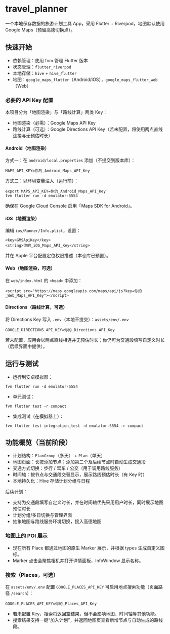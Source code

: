 # travel_planner

一个本地保存数据的旅游计划工具 App，采用 Flutter + Riverpod，地图默认使用 Google Maps（预留高德切换点）。

## 快速开始

- 依赖管理：使用 fvm 管理 Flutter 版本
- 状态管理：`flutter_riverpod`
- 本地存储：`hive` + `hive_flutter`
- 地图：`google_maps_flutter`（Android/iOS），`google_maps_flutter_web`（Web）

### 必要的 API Key 配置

本项目分为「地图渲染」与「路线计算」两类 Key：

- 地图渲染（必需）：Google Maps API Key
- 路线计算（可选）：Google Directions API Key（若未配置，将使用两点直线连接与无预估时长）

#### Android（地图渲染）

方式一：在 `android/local.properties` 添加（不提交到版本库）：
```
MAPS_API_KEY=你的_Android_Maps_API_Key
```
方式二：以环境变量注入（运行前）：
```
export MAPS_API_KEY=你的_Android_Maps_API_Key
fvm flutter run -d emulator-5554
```
确保在 Google Cloud Console 启用「Maps SDK for Android」。

#### iOS（地图渲染）

编辑 `ios/Runner/Info.plist`，设置：
```
<key>GMSApiKey</key>
<string>你的_iOS_Maps_API_Key</string>
```
并在 Apple 平台配置定位权限描述（本仓库已预置）。

#### Web（地图渲染，可选）

在 `web/index.html` 的 `<head>` 中添加：
```
<script src="https://maps.googleapis.com/maps/api/js?key=你的_Web_Maps_API_Key"></script>
```

#### Directions（路线计算，可选）

将 Directions Key 写入 `.env`（本地不提交）：`assets/env/.env`
```
GOOGLE_DIRECTIONS_API_KEY=你的_Directions_API_Key
```
若未配置，应用会以两点直线相连并无预估时长；你仍可为交通段填写自定义时长（后续界面中提供）。

## 运行与测试

- 运行到安卓模拟器：
```
fvm flutter run -d emulator-5554
```
- 单元测试：
```
fvm flutter test -r compact
```
- 集成测试（在模拟器上）：
```
fvm flutter test integration_test -d emulator-5554 -r compact
```

## 功能概览（当前阶段）

- 计划结构：`PlanGroup`（多天） + `Plan`（单天）
- 地图页面：长按添加节点；添加第二个及后续节点时自动生成交通段
- 交通方式切换：步行 / 驾车 / 公交（用于调用路线服务）
- 时间轴：按节点与交通段交替显示，展示路线预估时长（有 Key 时）
- 本地持久化：Hive 存储计划分组与日程

后续计划：
- 支持为交通段填写自定义时长，并在时间轴优先采用用户时长，同时展示地图预估时长
- 计划分组/多日切换与管理界面
- 抽象地图与路线服务环境切换，接入高德地图

### 地图上的 POI 展示

- 现在所有 Place 都通过地图的原生 Marker 展示，并根据 types 生成自定义图标。
- Marker 点击会聚焦相机并打开详情面板，InfoWindow 显示名称。

### 搜索（Places，可选）

在 `assets/env/.env` 配置 `GOOGLE_PLACES_API_KEY` 可启用地点搜索功能（页面路径 `/search`）：

```
GOOGLE_PLACES_API_KEY=你的_Places_API_Key
```

- 若未配置 Key，搜索将返回空结果，但不会影响地图、时间轴等其他功能。
- 搜索结果支持一键“加入计划”，并返回地图页查看新增节点与自动生成的路线段。
